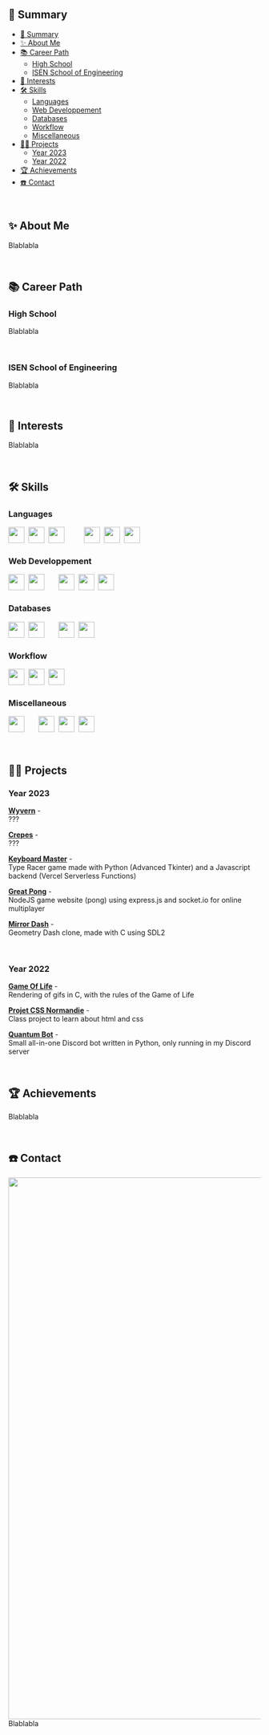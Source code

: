 ## 📌 Summary

- [📌 Summary](#-summary)
- [✨ About Me](#-about-me)
- [📚 Career Path](#-career-path)
	- [High School](#high-school)
	- [ISEN School of Engineering](#isen-school-of-engineering)
- [🔮 Interests](#-interests)
- [🛠 Skills](#-skills)
	- [Languages](#languages)
	- [Web Developpement](#web-developpement)
	- [Databases](#databases)
	- [Workflow](#workflow)
	- [Miscellaneous](#miscellaneous)
- [👨‍💻 Projects](#-projects)
	- [Year 2023](#year-2023)
	- [Year 2022](#year-2022)
- [🏆 Achievements](#-achievements)
- [☎️ Contact](#️-contact)



<br>



## ✨ About Me

Blablabla



<br>



## 📚 Career Path

### High School
Blablabla


<br>


### ISEN School of Engineering
Blablabla



<br>



## 🔮 Interests

Blablabla



<br>



## 🛠 Skills

### Languages
<a href="https://www.python.org"><img src="https://skillicons.dev/icons?i=python" height="32px"></a>&nbsp;
<a href="https://www.rust-lang.org"><img src="https://skillicons.dev/icons?i=rust" height="32px"></a>&nbsp;
<a href="https://www.cplusplus.com"><img src="https://skillicons.dev/icons?i=cpp" height="32px"></a>
<a href="https://www.cprogramming.com"><img src="https://skillicons.dev/icons?i=c" height="16px"></a>&nbsp;&nbsp;&nbsp;&nbsp;
<a href="https://www.java.com"><img src="https://skillicons.dev/icons?i=java" height="32px"></a>&nbsp;
<a href="https://go.dev"><img src="https://skillicons.dev/icons?i=go" height="32px"></a>&nbsp;
<a href="https://learn.microsoft.com/en-us/dotnet/csharp/"><img src="https://skillicons.dev/icons?i=cs" height="32px"></a>

### Web Developpement
<a href="https://developer.mozilla.org/en-US/docs/Web/HTML"><img src="https://skillicons.dev/icons?i=html" height="32px"></a>&nbsp;
<a href="https://sass-lang.com"><img src="https://skillicons.dev/icons?i=sass" height="32px"></a>
<a href="https://developer.mozilla.org/en-US/docs/Web/CSS/"><img src="https://skillicons.dev/icons?i=css" height="16px"></a>&nbsp;
<a href="https://developer.mozilla.org/en-US/docs/Web/JavaScript/"><img src="https://skillicons.dev/icons?i=js" height="32px"></a>&nbsp;
<a href="https://www.php.net"><img src="https://skillicons.dev/icons?i=php" height="32px"></a>&nbsp;
<a href="https://webpack.js.org"><img src="https://skillicons.dev/icons?i=webpack" height="32px"></a>

### Databases
<a href="https://www.mongodb.com"><img src="https://skillicons.dev/icons?i=mongodb" height="32px"></a>&nbsp;
<a href="https://www.mysql.com"><img src="https://skillicons.dev/icons?i=mysql" height="32px"></a>
<a href="https://www.sqlite.org"><img src="https://skillicons.dev/icons?i=sqlite" height="16px"></a>&nbsp;
<a href="https://cassandra.apache.org"><img src="https://skillicons.dev/icons?i=cassandra" height="32px"></a>&nbsp;
<a href="https://redis.io"><img src="https://skillicons.dev/icons?i=redis" height="32px"></a>&nbsp;

### Workflow
<a href="https://github.com/torvalds/linux"><img src="https://skillicons.dev/icons?i=linux" height="32px"></a>&nbsp;
<a href="https://neovim.io"><img src="https://skillicons.dev/icons?i=neovim" height="32px"></a>&nbsp;
<a href="https://code.visualstudio.com"><img src="https://skillicons.dev/icons?i=vscode" height="32px"></a>&nbsp;

### Miscellaneous
<a href="https://kubernetes.io"><img src="https://skillicons.dev/icons?i=kubernetes" height="32px"></a>
<a href="https://www.docker.com"><img src="https://skillicons.dev/icons?i=docker" height="16px"></a>&nbsp;
<a href="https://www.gnu.org/software/bash/"><img src="https://skillicons.dev/icons?i=bash" height="32px"></a>&nbsp;
<a href="https://docs.microsoft.com/en-us/powershell/"><img src="https://skillicons.dev/icons?i=powershell" height="32px"></a>&nbsp;
<a href="https://cmake.org"><img src="https://skillicons.dev/icons?i=cmake" height="32px"></a>



<br>



## 👨‍💻 Projects

### Year 2023

**[Wyvern](https://github.com/SkohTV/Wyvern)** -
<a href="#year-2023"><img src="https://skillicons.dev/icons?i=cpp,cmake" height="12px"></a><br>
???
<br>

**[Crepes](https://github.com/SkohTV/Crepes)** -
<a href="#year-2023"><img src="https://skillicons.dev/icons?i=rust" height="12px"></a><br>
???
<br>

**[Keyboard Master](https://github.com/SkohTV/Keyboard-master)** -
<a href="#year-2023"><img src="https://skillicons.dev/icons?i=py,js,mongo" height="12px"></a><br>
Type Racer game made with Python (Advanced Tkinter) and a Javascript backend (Vercel Serverless Functions)
<br>

**[Great Pong](https://github.com/SkohTV/Great-pong)** -
<a href="#year-2023"><img src="https://skillicons.dev/icons?i=html,sass,js" height="12px"></a><br>
NodeJS game website (pong) using express.js and socket.io for online multiplayer
<br>

**[Mirror Dash](https://github.com/SkohTV/Mirror-dash)** -
<a href="#year-2023"><img src="https://skillicons.dev/icons?i=c,cmake" height="12px"></a><br>
Geometry Dash clone, made with C using SDL2


<br>


### Year 2022

**[Game Of Life](https://github.com/SkohTV/Game-of-life)** -
<a href="#year-2022"><img src="https://skillicons.dev/icons?i=c" height="12px"></a><br>
Rendering of gifs in C, with the rules of the Game of Life
<br>

**[Projet CSS Normandie](https://github.com/SkohTV/Project-css-normandie)** -
<a href="#year-2022"><img src="https://skillicons.dev/icons?i=html,sass" height="12px"></a><br>
Class project to learn about html and css
<br>

**[Quantum Bot](https://github.com/SkohTV/Quantum-bot)** -
<a href="#year-2022"><img src="https://skillicons.dev/icons?i=py" height="12px"></a><br>
Small all-in-one Discord bot written in Python, only running in my Discord server



<br>



## 🏆 Achievements

Blablabla



<br>



## ☎️ Contact
<img src="https://skillicons.dev/icons?i=cmake" height="1080px">
Blablabla
